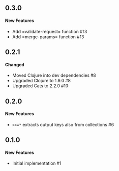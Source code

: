 ## 0.3.0

#### New Features

  - Add =validate-request= function #13
  - Add =merge-params= function #13


## 0.2.1

#### Changed

  - Moved Clojure into dev dependencies #8
  - Upgraded Clojure to 1.9.0 #8
  - Upgraded Cats to 2.2.0 #10

## 0.2.0

#### New Features

  - `>>=*` extracts output keys also from collections #6

## 0.1.0

#### New Features

  - Initial implementation #1
